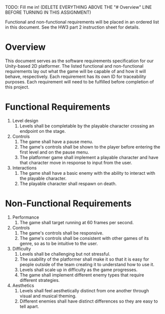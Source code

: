 TODO: Fill me in! (DELETE EVERYTHING ABOVE THE "# Overview" LINE BEFORE TURNING IN THIS ASSIGNMENT)

Functional and non-functional requirements will be placed in an ordered list in this document. See the HW3 part 2 instruction sheet for details.

# Overview

This document serves as the software requirements specification for our Unity-based 2D platformer. The listed functional and non-functional requirements lay out what the game will be capable of and how it will behave, respectively. Each requirement has its own ID for traceability purposes. Each requirement will need to be fulfilled before completion of this project.

# Functional Requirements

1. Level design
    1. Levels shall be completable by the playable character crossing an endpoint on the stage.
1. Controls
    1. The game shall have a pause menu.
    1. The game's controls shall be shown to the player before entering the first level and on the pause menu.
    1. The platformer game shall implement a playable character and have that character move in response to input from the user.
1. Interactions
    1. The game shall have a basic enemy with the ability to interact with the playable character.
    1. The playable character shall respawn on death.

# Non-Functional Requirements

1. Performance
    1. The game shall target running at 60 frames per second.
1. Controls
    1. The game's controls shall be responsive.
    1. The game's controls shall be consistent with other games of its genre, so as to be intuitive to the user. 
1. Difficulty
    1. Levels shall be challenging but not stressful.
    1. The usability of the platformer shall make it so that it is easy for people outside of the team creating it to understand how to use it.
    1. Levels shall scale up in difficulty as the game progresses. 
    1. The game shall implement different enemy types that require different strategies. 
1. Aesthetics
    1. Levels shall feel aesthetically distinct from one another through visual and musical theming.
    1. Different enemies shall have distinct differences so they are easy to tell apart.
